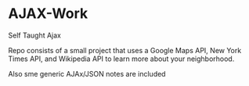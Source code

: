 # AJAX-Work
Self Taught Ajax

Repo consists of a small project that uses a Google Maps API, New York Times API, and Wikipedia API to learn more about your neighborhood.

Also sme generic AJAx/JSON notes are included

